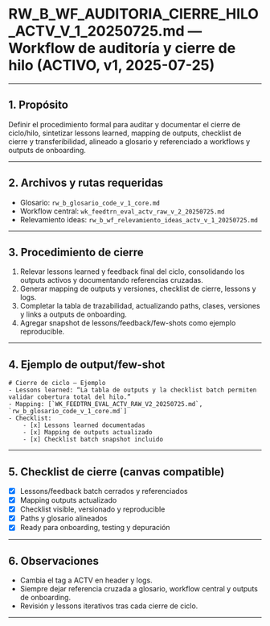# RW_B_WF_AUDITORIA_CIERRE_HILO_ACTV_V_1_20250725.md — Workflow de auditoría y cierre de hilo (ACTIVO, v1, 2025-07-25)

---

## 1. Propósito
Definir el procedimiento formal para auditar y documentar el cierre de ciclo/hilo, sintetizar lessons learned, mapping de outputs, checklist de cierre y transferibilidad, alineado a glosario y referenciado a workflows y outputs de onboarding.

---

## 2. Archivos y rutas requeridas
- Glosario: `rw_b_glosario_code_v_1_core.md`
- Workflow central: `wk_feedtrn_eval_actv_raw_v_2_20250725.md`
- Relevamiento ideas: `rw_b_wf_relevamiento_ideas_actv_v_1_20250725.md`

---

## 3. Procedimiento de cierre
1. Relevar lessons learned y feedback final del ciclo, consolidando los outputs activos y documentando referencias cruzadas.
2. Generar mapping de outputs y versiones, checklist de cierre, lessons y logs.
3. Completar la tabla de trazabilidad, actualizando paths, clases, versiones y links a outputs de onboarding.
4. Agregar snapshot de lessons/feedback/few-shots como ejemplo reproducible.

---

## 4. Ejemplo de output/few-shot
```
# Cierre de ciclo — Ejemplo
- Lessons learned: “La tabla de outputs y la checklist batch permiten validar cobertura total del hilo.”
- Mapping: [`WK_FEEDTRN_EVAL_ACTV_RAW_V2_20250725.md`, `rw_b_glosario_code_v_1_core.md`]
- Checklist:
    - [x] Lessons learned documentadas
    - [x] Mapping de outputs actualizado
    - [x] Checklist batch snapshot incluido
```

---

## 5. Checklist de cierre (canvas compatible)
- [x] Lessons/feedback batch cerrados y referenciados
- [x] Mapping outputs actualizado
- [x] Checklist visible, versionado y reproducible
- [x] Paths y glosario alineados
- [x] Ready para onboarding, testing y depuración

---

## 6. Observaciones
- Cambia el tag a ACTV en header y logs.
- Siempre dejar referencia cruzada a glosario, workflow central y outputs de onboarding.
- Revisión y lessons iterativos tras cada cierre de ciclo.

---

